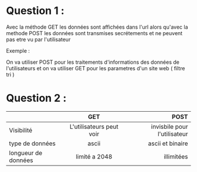 # Question 1 :

Avec la méthode GET les données sont affichées dans l'url alors qu'avec 
la methode POST les données sont transmises secrétements et ne peuvent pas etre vu par l'utilisateur

Exemple :

On va utiliser POST pour les traitements d'informations des données de l'utilisateurs 
et on va utiliser GET pour les parametres d'un site web ( filtre tri ) 

# Question 2 :

|   		   | GET	     	      | POST   |
| :--------------- |:---------------:	      | -----: |
| Visibilité  	   | L'utilisateurs peut voir | invisbile pour l'utilisateur   	|
| type de données  | ascii             |   ascii et binaire |
| longueur de données  | limité a 2048          |    illimitées |
